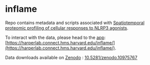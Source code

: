 # inflame

Repo contains metadata and scripts associated with [Spatiotemporal proteomic profiling of cellular responses to NLRP3 agonists](https://harperlab.pubpub.org/pub/k4d7di7n/draft?access=7yzgwgnf). 

To interact with the data, please head to the [app](https://harperlab.connect.hms.harvard.edu/inflame/): [https://harperlab.connect.hms.harvard.edu/inflame/](https://harperlab.connect.hms.harvard.edu/inflame/). 

Data downloads available on [Zenodo](https://doi.org/10.5281/zenodo.10975767) : [10.5281/zenodo.10975767](https://doi.org/10.5281/zenodo.10975767)

